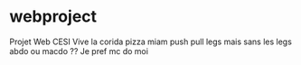 # webproject

Projet Web CESI
Vive la corida
pizza miam
push pull legs mais sans les legs
abdo ou macdo ??
Je pref mc do moi
